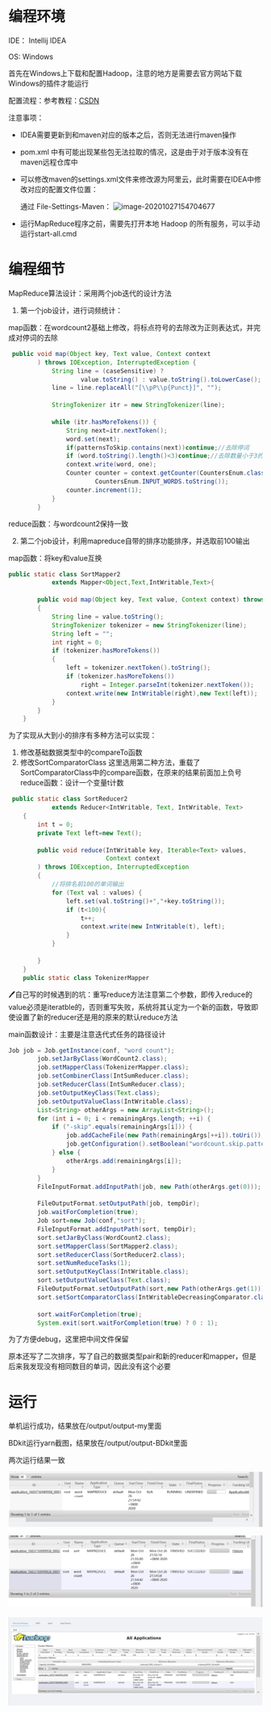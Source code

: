 # 编程环境

IDE： Intellij IDEA

OS:     Windows

首先在Windows上下载和配置Hadoop，注意的地方是需要去官方网站下载Windows的插件才能运行

配置流程：参考教程：[CSDN](https://blog.csdn.net/jiede1/article/details/78835340)

注意事项：

- IDEA需要更新到和maven对应的版本之后，否则无法进行maven操作

- pom.xml 中有可能出现某些包无法拉取的情况，这是由于对于版本没有在maven远程仓库中

- 可以修改maven的settings.xml文件来修改源为阿里云，此时需要在IDEA中修改对应的配置文件位置：

  通过 File-Settings-Maven：
  ![image-20201027154704677](C:\Users\wangs\AppData\Roaming\Typora\typora-user-images\image-20201027154704677.png)

- 运行MapReduce程序之前，需要先打开本地 Hadoop 的所有服务，可以手动运行start-all.cmd









# 编程细节

MapReduce算法设计：采用两个job迭代的设计方法

1. 第一个job设计，进行词频统计：

map函数：在wordcount2基础上修改，将标点符号的去除改为正则表达式，并完成对停词的去除

```java
 public void map(Object key, Text value, Context context
        ) throws IOException, InterruptedException {
            String line = (caseSensitive) ?
                    value.toString() : value.toString().toLowerCase();
            line = line.replaceAll("[\\pP\\p{Punct}]", "");

            StringTokenizer itr = new StringTokenizer(line);

            while (itr.hasMoreTokens()) {
                String next=itr.nextToken();
                word.set(next);
                if(patternsToSkip.contains(next))continue;//去除停词
                if (word.toString().length()<3)continue;//去除数量小于3的单词
                context.write(word, one);
                Counter counter = context.getCounter(CountersEnum.class.getName(),
                        CountersEnum.INPUT_WORDS.toString());
                counter.increment(1);
            }
        }
```

reduce函数：与wordcount2保持一致

2. 第二个job设计，利用mapreduce自带的排序功能排序，并选取前100输出

map函数：将key和value互换

```java
public static class SortMapper2
            extends Mapper<Object,Text,IntWritable,Text>{

        public void map(Object key, Text value, Context context) throws IOException, InterruptedException
        {
            String line = value.toString();
            StringTokenizer tokenizer = new StringTokenizer(line);
            String left = "";
            int right = 0;
            if (tokenizer.hasMoreTokens())
            {
                left = tokenizer.nextToken().toString();
                if (tokenizer.hasMoreTokens())
                    right = Integer.parseInt(tokenizer.nextToken());
                context.write(new IntWritable(right),new Text(left));
            }
        }
    }
```
为了实现从大到小的排序有多种方法可以实现：
1. 修改基础数据类型中的compareTo函数
2. 修改SortComparatorClass
这里选用第二种方法，重载了SortComparatorClass中的compare函数，在原来的结果前面加上负号
reduce函数：设计一个变量t计数

```java
 public static class SortReducer2
            extends Reducer<IntWritable, Text, IntWritable, Text>
    {
        int t = 0;
        private Text left=new Text();

        public void reduce(IntWritable key, Iterable<Text> values,
                           Context context
        ) throws IOException, InterruptedException
        {
            //将排名前100的单词输出
            for (Text val : values) {
                left.set(val.toString()+","+key.toString());
                if (t<100){
                    t++;
                    context.write(new IntWritable(t), left);
                }
            }

        }
    }
    public static class TokenizerMapper
```

:pen:自己写的时候遇到的坑：重写reduce方法注意第二个参数，即传入reduce的value必须是iteratble的，否则重写失败，系统将其认定为一个新的函数，导致即使设置了新的reducer还是用的原来的默认reduce方法

main函数设计：主要是注意迭代式任务的路径设计

```java
Job job = Job.getInstance(conf, "word count");
        job.setJarByClass(WordCount2.class);
        job.setMapperClass(TokenizerMapper.class);
        job.setCombinerClass(IntSumReducer.class);
        job.setReducerClass(IntSumReducer.class);
        job.setOutputKeyClass(Text.class);
        job.setOutputValueClass(IntWritable.class);
        List<String> otherArgs = new ArrayList<String>();
        for (int i = 0; i < remainingArgs.length; ++i) {
            if ("-skip".equals(remainingArgs[i])) {
                job.addCacheFile(new Path(remainingArgs[++i]).toUri());
                job.getConfiguration().setBoolean("wordcount.skip.patterns", true);  //新增属性“wordcount.skip.patterns”,设置为true
            } else {
                otherArgs.add(remainingArgs[i]);
            }
        }
        FileInputFormat.addInputPath(job, new Path(otherArgs.get(0)));

        FileOutputFormat.setOutputPath(job, tempDir);
        job.waitForCompletion(true);
        Job sort=new Job(conf,"sort");
        FileInputFormat.addInputPath(sort, tempDir);
        sort.setJarByClass(WordCount2.class);
        sort.setMapperClass(SortMapper2.class);
        sort.setReducerClass(SortReducer2.class);
        sort.setNumReduceTasks(1);
        sort.setOutputKeyClass(IntWritable.class);
        sort.setOutputValueClass(Text.class);
        FileOutputFormat.setOutputPath(sort,new Path(otherArgs.get(1)));
        sort.setSortComparatorClass(IntWritableDecreasingComparator.class);

        sort.waitForCompletion(true);
        System.exit(sort.waitForCompletion(true) ? 0 : 1);
```

为了方便debug，这里把中间文件保留



原本还写了二次排序，写了自己的数据类型pair和新的reducer和mapper，但是后来我发现没有相同数目的单词，因此没有这个必要

# 运行

单机运行成功，结果放在/output/output-my里面

BDkit运行yarn截图，结果放在/output/output-BDkit里面

两次运行结果一致

![image-20201026215529024](image-20201026215529024.png)

![image-20201026215546964](image-20201026215546964.png)

![image-20201026220900311](image-20201026220900311.png)